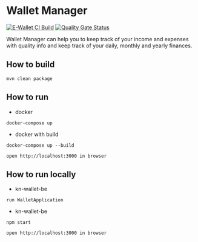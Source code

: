 # Wallet Manager
[![E-Wallet CI Build](https://github.com/AntonSidorin/e-wallet/actions/workflows/maven.yml/badge.svg)](https://github.com/AntonSidorin/e-wallet/actions/workflows/maven.yml)
[![Quality Gate Status](https://sonarcloud.io/api/project_badges/measure?project=AntonSidorin_e-wallet&metric=alert_status)](https://sonarcloud.io/summary/new_code?id=AntonSidorin_e-wallet)

Wallet Manager can help you to keep track of your income and expenses with quality info and keep track of
your daily, monthly and yearly finances.

## How to build
```
mvn clean package
```

## How to run
* docker
```
docker-compose up
```
* docker with build
 ```
docker-compose up --build
```
```
open http://localhost:3000 in browser
```

## How to run locally
* kn-wallet-be
```
run WalletApplication
```
* kn-wallet-be
```
npm start
```
```
open http://localhost:3000 in browser
```
